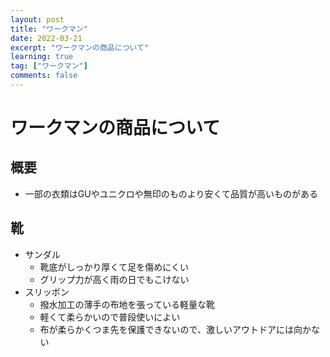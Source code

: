 ```yaml
---
layout: post
title: "ワークマン"
date: 2022-03-21
excerpt: "ワークマンの商品について"
learning: true
tag: ["ワークマン"]
comments: false
---
```


# ワークマンの商品について

## 概要
 - 一部の衣類はGUやユニクロや無印のものより安くて品質が高いものがある

## 靴
 - サンダル
   - 靴底がしっかり厚くて足を傷めにくい
   - グリップ力が高く雨の日でもこけない
 - スリッポン
   - 撥水加工の薄手の布地を張っている軽量な靴
   - 軽くて柔らかいので普段使いによい
   - 布が柔らかくつま先を保護できないので、激しいアウトドアには向かない
